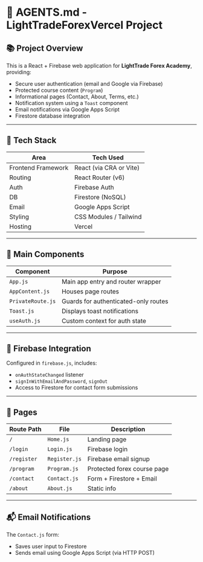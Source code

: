 # 🤖 AGENTS.md - LightTradeForexVercel Project

## 📚 Project Overview

This is a React + Firebase web application for **LightTrade Forex Academy**, providing:
- Secure user authentication (email and Google via Firebase)
- Protected course content (`Program`)
- Informational pages (Contact, About, Terms, etc.)
- Notification system using a `Toast` component
- Email notifications via Google Apps Script
- Firestore database integration

---

## 🧱 Tech Stack

| Area               | Tech Used             |
|--------------------|------------------------|
| Frontend Framework | React (via CRA or Vite) |
| Routing            | React Router (v6)      |
| Auth               | Firebase Auth          |
| DB                 | Firestore (NoSQL)      |
| Email              | Google Apps Script     |
| Styling            | CSS Modules / Tailwind |
| Hosting            | Vercel                 |

---

## 🔌 Main Components

| Component        | Purpose                          |
|------------------|----------------------------------|
| `App.js`         | Main app entry and router wrapper |
| `AppContent.js`  | Houses page routes               |
| `PrivateRoute.js`| Guards for authenticated-only routes |
| `Toast.js`       | Displays toast notifications     |
| `useAuth.js`     | Custom context for auth state    |

---

## 🔐 Firebase Integration

Configured in `firebase.js`, includes:
- `onAuthStateChanged` listener
- `signInWithEmailAndPassword`, `signOut`
- Access to Firestore for contact form submissions

---

## 📄 Pages

| Route Path     | File             | Description               |
|----------------|------------------|---------------------------|
| `/`            | `Home.js`        | Landing page              |
| `/login`       | `Login.js`       | Firebase login            |
| `/register`    | `Register.js`    | Firebase email signup     |
| `/program`     | `Program.js`     | Protected forex course page |
| `/contact`     | `Contact.js`     | Form + Firestore + Email  |
| `/about`       | `About.js`       | Static info               |

---

## 📬 Email Notifications

The `Contact.js` form:
- Saves user input to Firestore
- Sends email using Google Apps Script (via HTTP POST)
